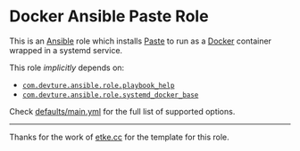 # Docker Ansible Paste Role

This is an [Ansible](https://www.ansible.com) role which installs [Paste](https://paste.lasagna.pizza) to run as a [Docker](https://www.docker.com) container wrapped in a systemd service.

This role _implicitly_ depends on:

- [`com.devture.ansible.role.playbook_help`](https://github.com/devture/com.devture.ansible.role.playbook_help)
- [`com.devture.ansible.role.systemd_docker_base`](https://github.com/devture/com.devture.ansible.role.systemd_docker_base)

Check [defaults/main.yml](defaults/main.yml) for the full list of supported options.

---

Thanks for the work of [etke.cc](https://gitlab.com/etke.cc/) for the template for this role.
